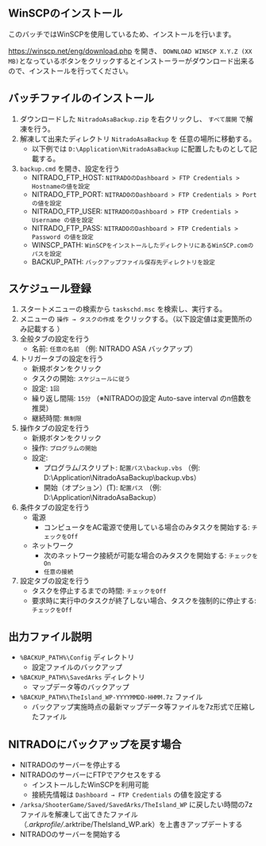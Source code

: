 ## WinSCPのインストール
このバッチではWinSCPを使用しているため、インストールを行います。

https://winscp.net/eng/download.php を開き、 `DOWNLOAD WINSCP X.Y.Z (XX MB)`となっているボタンをクリックするとインストーラーがダウンロード出来るので、インストールを行ってください。

## バッチファイルのインストール

1. ダウンロードした `NitradoAsaBackup.zip` を右クリックし、 `すべて展開` で解凍を行う。
2. 解凍して出来たディレクトリ `NitradoAsaBackup` を 任意の場所に移動する。
    - 以下例では `D:\Application\NitradoAsaBackup` に配置したものとして記載する。
3. `backup.cmd` を開き、設定を行う
    - NITRADO_FTP_HOST: `NITRADOのDashboard > FTP Credentials > Hostnameの値を設定`
    - NITRADO_FTP_PORT: `NITRADOのDashboard > FTP Credentials > Port の値を設定`
    - NITRADO_FTP_USER: `NITRADOのDashboard > FTP Credentials > Username の値を設定`
    - NITRADO_FTP_PASS: `NITRADOのDashboard > FTP Credentials > Password の値を設定`
    - WINSCP_PATH: `WinSCPをインストールしたディレクトリにあるWinSCP.comのパスを設定`
    - BACKUP_PATH: `バックアップファイル保存先ディレクトリを設定`

## スケジュール登録

1. スタートメニューの検索から `taskschd.msc` を検索し、実行する。
2. メニューの `操作 → タスクの作成` をクリックする。（以下設定値は変更箇所のみ記載する
）
3. 全般タブの設定を行う
    - 名前: `任意の名前` （例: NITRADO ASA バックアップ）
4. トリガータブの設定を行う
    - 新規ボタンをクリック
    - タスクの開始: `スケジュールに従う`
    - 設定: `1回`
    - 繰り返し間隔: `15分` （※NITRADOの設定 Auto-save interval のn倍数を推奨）
    - 継続時間: `無制限`
5. 操作タブの設定を行う
    - 新規ボタンをクリック
    - 操作: `プログラムの開始`
    - 設定:
        - プログラム/スクリプト: `配置パス\backup.vbs` （例: D:\Application\NitradoAsaBackup\backup.vbs）
        - 開始（オプション）(T): `配置パス` （例: D:\Application\NitradoAsaBackup）
6. 条件タブの設定を行う
    - 電源
        - コンピュータをAC電源で使用している場合のみタスクを開始する: `チェックをOff`
    - ネットワーク
        - 次のネットワーク接続が可能な場合のみタスクを開始する: `チェックをOn`
        - `任意の接続`
7. 設定タブの設定を行う
    - タスクを停止するまでの時間: `チェックをOff`
    - 要求時に実行中のタスクが終了しない場合、タスクを強制的に停止する: `チェックをOff`

## 出力ファイル説明
- `%BACKUP_PATH%\Config` ディレクトリ
    - 設定ファイルのバックアップ
- `%BACKUP_PATH%\SavedArks` ディレクトリ
    - マップデータ等のバックアップ
- `%BACKUP_PATH%\TheIsland_WP-YYYYMMDD-HHMM.7z` ファイル
    - バックアップ実施時点の最新マップデータ等ファイルを7z形式で圧縮したファイル

## NITRADOにバックアップを戻す場合
- NITRADOのサーバーを停止する
- NITRADOのサーバーにFTPでアクセスをする
    - インストールしたWinSCPを利用可能
    - 接続先情報は `Dashboard → FTP Credentials` の値を設定する
- `/arksa/ShooterGame/Saved/SavedArks/TheIsland_WP` に戻したい時間の7zファイルを解凍して出てきたファイル（*.arkprofile/*.arktribe/TheIsland_WP.ark）を上書きアップデートする
- NITRADOのサーバーを開始する

